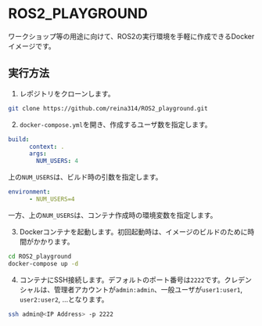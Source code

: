 # ROS2_PLAYGROUND
ワークショップ等の用途に向けて、ROS2の実行環境を手軽に作成できるDockerイメージです。

## 実行方法
1. レポジトリをクローンします。
```bash
git clone https://github.com/reina314/ROS2_playground.git
```
2. `docker-compose.yml`を開き、作成するユーザ数を指定します。
```yaml
build:
      context: .
      args:
        NUM_USERS: 4
```
上の`NUM_USERS`は、ビルド時の引数を指定します。
```yaml
environment:
      - NUM_USERS=4
```
一方、上の`NUM_USERS`は、コンテナ作成時の環境変数を指定します。

3. Dockerコンテナを起動します。初回起動時は、イメージのビルドのために時間がかかります。
```bash
cd ROS2_playground
docker-compose up -d
```
4. コンテナにSSH接続します。デフォルトのポート番号は`2222`です。クレデンシャルは、管理者アカウントが`admin:admin`、一般ユーザが`user1:user1`, `user2:user2`, ...となります。
```bash
ssh admin@<IP Address> -p 2222
```